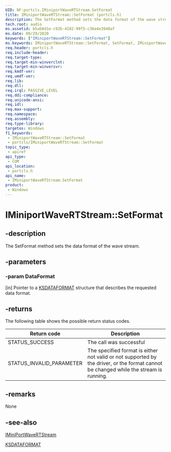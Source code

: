 ```yaml
---
UID: NF:portcls.IMiniportWaveRTStream.SetFormat
title: IMiniportWaveRTStream::SetFormat (portcls.h)
description: The SetFormat method sets the data format of the wave stream.
tech.root: audio
ms.assetid: b5ab8d1e-c92b-4182-99f5-c36e4e3940af
ms.date: 09/29/2020
keywords: ["IMiniportWaveRTStream::SetFormat"]
ms.keywords: IMiniportWaveRTStream::SetFormat, SetFormat, IMiniportWaveRTStream.SetFormat, IMiniportWaveRTStream::SetFormat, IMiniportWaveRTStream.SetFormat
req.header: portcls.h
req.include-header: 
req.target-type: 
req.target-min-winverclnt: 
req.target-min-winversvr: 
req.kmdf-ver: 
req.umdf-ver: 
req.lib: 
req.dll: 
req.irql: PASSIVE_LEVEL
req.ddi-compliance: 
req.unicode-ansi: 
req.idl: 
req.max-support: 
req.namespace: 
req.assembly: 
req.type-library: 
targetos: Windows
f1_keywords:
 - IMiniportWaveRTStream::SetFormat
 - portcls/IMiniportWaveRTStream::SetFormat
topic_type:
 - apiref
api_type:
 - COM
api_location:
 - portcls.h
api_name:
 - IMiniportWaveRTStream.SetFormat
product:
 - Windows
---
```


# IMiniportWaveRTStream::SetFormat

## -description

The SetFormat method sets the data format of the wave stream.

## -parameters

### -param DataFormat

[in]
Pointer to a [KSDATAFORMAT](../ks/ns-ks-ksdataformat.md) structure that describes the requested data format.

## -returns

The following table shows the possible return status codes.

| Return code | Description |
|-------------|-------------|
| STATUS_SUCCESS | The call was successful|
| STATUS_INVALID_PARAMETER| The specified format is either not valid or not supported by the driver, or the format cannot be changed while the stream is running. |

## -remarks

None

## -see-also

[IMiniPortWaveRTStream](nn-portcls-iminiportwavertstream.md)

[KSDATAFORMAT](../ks/ns-ks-ksdataformat.md)